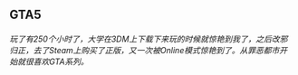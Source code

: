 ## GTA5
###### 玩了有250个小时了，大学在3DM上下载下来玩的时候就惊艳到我了，之后改邪归正，去了Steam上购买了正版，又一次被Online模式惊艳到了。从罪恶都市开始就很喜欢GTA系列。
<!-- <base-photolist value="games/jxjs4/" imgName="极限竞速" :number="14"/> -->